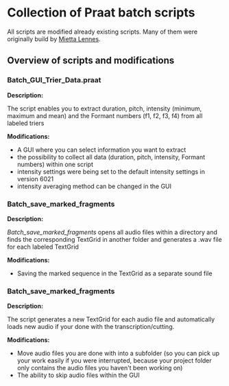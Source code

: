 # Collection of Praat batch scripts
All scripts are modified already existing scripts. Many of them were originally build by [Mietta Lennes](https://lennes.github.io/spect/).

## Overview of scripts and modifications

### Batch_GUI_Trier_Data.praat

**Description:**

The script enables you to extract duration, pitch, intensity (minimum, maximum and mean) and the Formant numbers (f1, f2, f3, f4) from all labeled triers

**Modifications:**
* A GUI where you can select information you want to extract
* the possibility to collect all data (duration, pitch, intensity, Formant numbers) within one script
* intensity settings were being set to the default intensity settings in version 6021
* intensity averaging method can be changed in the GUI

### Batch_save_marked_fragments

**Description:**

*Batch_save_marked_fragments* opens all audio files within a directory and finds the corresponding TextGrid in another folder and generates a .wav file for each labeled TextGrid

**Modifications:**
* Saving the marked sequence in the TextGrid as a separate sound file

### Batch_save_marked_fragments

**Description:**

The script generates a new TextGrid for each audio file and automatically loads new audio if your done with the transcription/cutting.

**Modifications:**
* Move audio files you are done with into a subfolder (so you can pick up your work easily if you were interrupted, because your project folder only contains the audio files you haven't been working on)
* The ability to skip audio files within the GUI 
